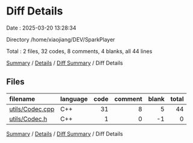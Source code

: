 # Diff Details

Date : 2025-03-20 13:28:34

Directory /home/xiaojiang/DEV/SparkPlayer

Total : 2 files,  32 codes, 8 comments, 4 blanks, all 44 lines

[Summary](results.md) / [Details](details.md) / [Diff Summary](diff.md) / Diff Details

## Files
| filename | language | code | comment | blank | total |
| :--- | :--- | ---: | ---: | ---: | ---: |
| [utils/Codec.cpp](/utils/Codec.cpp) | C++ | 31 | 8 | 5 | 44 |
| [utils/Codec.h](/utils/Codec.h) | C++ | 1 | 0 | -1 | 0 |

[Summary](results.md) / [Details](details.md) / [Diff Summary](diff.md) / Diff Details